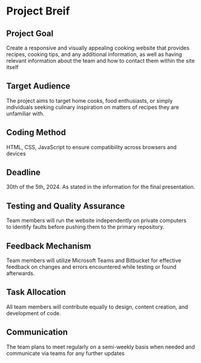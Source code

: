 Project Breif
=============

Project Goal
------------

Create a responsive and visually appealing cooking website that provides recipes, cooking tips, and any additional information, as well as having relevant information about the team and how to contact them within the site itself

Target Audience
---------------

The project aims to target home cooks, food enthusiasts, or simply individuals seeking culinary inspiration on matters of recipes they are unfamiliar with.

Coding Method
-------------

HTML, CSS, JavaScript to ensure compatibility across browsers and devices

Deadline
--------

30th of the 5th, 2024. As stated in the information for the final presentation.

Testing and Quality Assurance
-----------------------------

Team members will run the website independently on private computers to identify faults before pushing them to the primary repository.

Feedback Mechanism
------------------

Team members will utilize Microsoft Teams and Bitbucket for effective feedback on changes and errors encountered while testing or found afterwards.

Task Allocation
---------------

All team members will contribute equally to design, content creation, and development of code.

Communication
-------------

The team plans to meet regularly on a semi-weekly basis when needed and communicate via teams for any further updates
